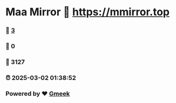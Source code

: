 # Maa Mirror :link: https://mmirror.top 
### :page_facing_up: [3](https://mmirror.top/tag.html) 
### :speech_balloon: 0 
### :hibiscus: 3127 
### :alarm_clock: 2025-03-02 01:38:52 
### Powered by :heart: [Gmeek](https://github.com/Meekdai/Gmeek)
